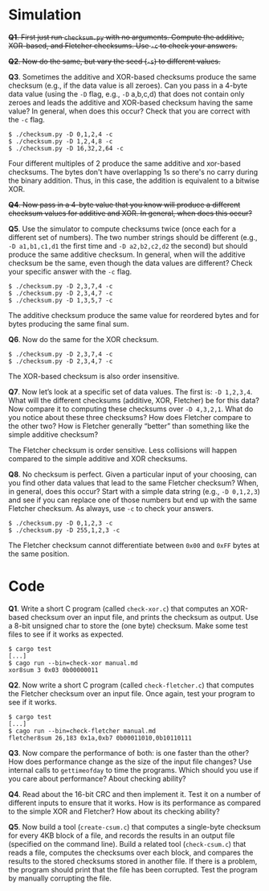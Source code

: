 # Simulation

~~**Q1**. First just run `checksum.py` with no arguments. Compute the additive, XOR-based, and Fletcher checksums. Use `-c` to check your answers.~~

~~**Q2**. Now do the same, but vary the seed (`-s`) to different values.~~

**Q3**. Sometimes the additive and XOR-based checksums produce the same checksum (e.g., if the data value is all zeroes). Can you pass in a 4-byte data value (using the `-D` flag, e.g., `-D` a,b,c,d) that does not contain only zeroes and leads the additive and XOR-based checksum having the same value? In general, when does this occur? Check that you are correct with the `-c` flag.

```
$ ./checksum.py -D 0,1,2,4 -c
$ ./checksum.py -D 1,2,4,8 -c
$ ./checksum.py -D 16,32,2,64 -c
```

Four different multiples of 2 produce the same additive and xor-based checksums. The bytes don't have overlapping 1s so there's no carry during the binary addition. Thus, in this case, the addition is equivalent to a bitwise XOR.

~~**Q4**. Now pass in a 4-byte value that you know will produce a different checksum values for additive and XOR. In general, when does this occur?~~

**Q5**. Use the simulator to compute checksums twice (once each for a different set of numbers). The two number strings should be different (e.g., `-D a1,b1,c1,d1` the first time and `-D a2,b2,c2,d2` the second) but should produce the same additive checksum. In general, when will the additive checksum be the same, even though the data values are different? Check your specific answer with the `-c` flag.

```
$ ./checksum.py -D 2,3,7,4 -c
$ ./checksum.py -D 2,3,4,7 -c
$ ./checksum.py -D 1,3,5,7 -c
```

The additive checksum produce the same value for reordered bytes and for bytes producing the same final sum.

**Q6**. Now do the same for the XOR checksum.

```
$ ./checksum.py -D 2,3,7,4 -c
$ ./checksum.py -D 2,3,4,7 -c
```

The XOR-based checksum is also order insensitive.

**Q7**. Now let’s look at a specific set of data values. The first is: `-D 1,2,3,4`. What will the different checksums (additive, XOR, Fletcher) be for this data? Now compare it to computing these checksums over `-D 4,3,2,1`. What do you notice about these three checksums? How does Fletcher compare to the other two? How is Fletcher generally “better” than something like the simple additive checksum?

The Fletcher checksum is order sensitive. Less collisions will happen compared to the simple additive and XOR checksums.

**Q8**. No checksum is perfect. Given a particular input of your choosing, can you find other data values that lead to the same Fletcher checksum? When, in general, does this occur? Start with a simple data string (e.g., `-D 0,1,2,3`) and see if you can replace one of those numbers but end up with the same Fletcher checksum. As always, use `-c` to check your answers.

```
$ ./checksum.py -D 0,1,2,3 -c
$ ./checksum.py -D 255,1,2,3 -c
```

The Fletcher checksum cannot differentiate between `0x00` and `0xFF` bytes at the same position.

# Code

**Q1**. Write a short C program (called `check-xor.c`) that computes an XOR-based checksum over an input file, and prints the checksum as output. Use a 8-bit unsigned char to store the (one byte) checksum. Make some test files to see if it works as expected.

```
$ cargo test
[...]
$ cago run --bin=check-xor manual.md
xor8sum 3 0x03 0b00000011
```

**Q2**. Now write a short C program (called `check-fletcher.c`) that computes the Fletcher checksum over an input file. Once again, test your program to see if it works.

```
$ cargo test
[...]
$ cago run --bin=check-fletcher manual.md
fletcher8sum 26,183 0x1a,0xb7 0b00011010,0b10110111
```

**Q3**. Now compare the performance of both: is one faster than the other? How does performance change as the size of the input file changes? Use internal calls to `gettimeofday` to time the programs. Which should you use if you care about performance? About checking ability?

**Q4**. Read about the 16-bit CRC and then implement it. Test it on a number of different inputs to ensure that it works. How is its performance as compared to the simple XOR and Fletcher? How about its checking ability?

**Q5**. Now build a tool (`create-csum.c`) that computes a single-byte checksum for every 4KB block of a file, and records the results in an output file (specified on the command line). Build a related tool (`check-csum.c`) that reads a file, computes the checksums over each block, and compares the results to the stored checksums stored in another file. If there is a problem, the program should print that the file has been corrupted. Test the program by manually corrupting the file.
